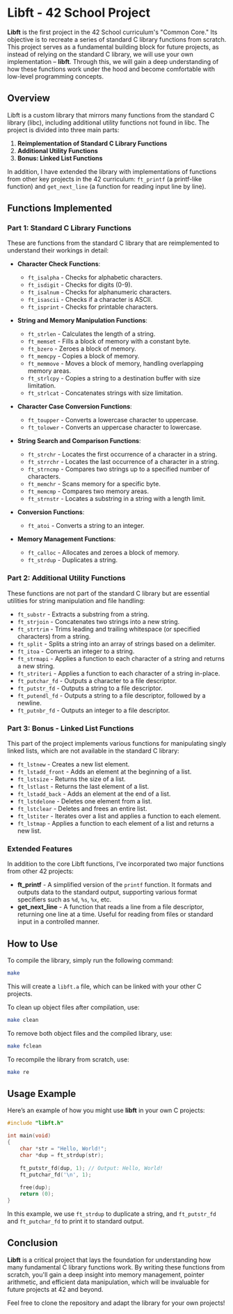 # Libft - 42 School Project

**Libft** is the first project in the 42 School curriculum's "Common Core." Its objective is to recreate a series of standard C library functions from scratch. This project serves as a fundamental building block for future projects, as instead of relying on the standard C library, we will use your own implementation – **libft**. Through this, we will gain a deep understanding of how these functions work under the hood and become comfortable with low-level programming concepts.

## Overview

Libft is a custom library that mirrors many functions from the standard C library (libc), including additional utility functions not found in libc. The project is divided into three main parts:

1. **Reimplementation of Standard C Library Functions**
2. **Additional Utility Functions**
3. **Bonus: Linked List Functions**

In addition, I have extended the library with implementations of functions from other key projects in the 42 curriculum: `ft_printf` (a printf-like function) and `get_next_line` (a function for reading input line by line).

## Functions Implemented

### Part 1: Standard C Library Functions

These are functions from the standard C library that are reimplemented to understand their workings in detail:

- **Character Check Functions**:
  - `ft_isalpha` - Checks for alphabetic characters.
  - `ft_isdigit` - Checks for digits (0-9).
  - `ft_isalnum` - Checks for alphanumeric characters.
  - `ft_isascii` - Checks if a character is ASCII.
  - `ft_isprint` - Checks for printable characters.

- **String and Memory Manipulation Functions**:
  - `ft_strlen` - Calculates the length of a string.
  - `ft_memset` - Fills a block of memory with a constant byte.
  - `ft_bzero` - Zeroes a block of memory.
  - `ft_memcpy` - Copies a block of memory.
  - `ft_memmove` - Moves a block of memory, handling overlapping memory areas.
  - `ft_strlcpy` - Copies a string to a destination buffer with size limitation.
  - `ft_strlcat` - Concatenates strings with size limitation.

- **Character Case Conversion Functions**:
  - `ft_toupper` - Converts a lowercase character to uppercase.
  - `ft_tolower` - Converts an uppercase character to lowercase.

- **String Search and Comparison Functions**:
  - `ft_strchr` - Locates the first occurrence of a character in a string.
  - `ft_strrchr` - Locates the last occurrence of a character in a string.
  - `ft_strncmp` - Compares two strings up to a specified number of characters.
  - `ft_memchr` - Scans memory for a specific byte.
  - `ft_memcmp` - Compares two memory areas.
  - `ft_strnstr` - Locates a substring in a string with a length limit.

- **Conversion Functions**:
  - `ft_atoi` - Converts a string to an integer.

- **Memory Management Functions**:
  - `ft_calloc` - Allocates and zeroes a block of memory.
  - `ft_strdup` - Duplicates a string.

### Part 2: Additional Utility Functions

These functions are not part of the standard C library but are essential utilities for string manipulation and file handling:

- `ft_substr` - Extracts a substring from a string.
- `ft_strjoin` - Concatenates two strings into a new string.
- `ft_strtrim` - Trims leading and trailing whitespace (or specified characters) from a string.
- `ft_split` - Splits a string into an array of strings based on a delimiter.
- `ft_itoa` - Converts an integer to a string.
- `ft_strmapi` - Applies a function to each character of a string and returns a new string.
- `ft_striteri` - Applies a function to each character of a string in-place.
- `ft_putchar_fd` - Outputs a character to a file descriptor.
- `ft_putstr_fd` - Outputs a string to a file descriptor.
- `ft_putendl_fd` - Outputs a string to a file descriptor, followed by a newline.
- `ft_putnbr_fd` - Outputs an integer to a file descriptor.

### Part 3: Bonus - Linked List Functions

This part of the project implements various functions for manipulating singly linked lists, which are not available in the standard C library:

- `ft_lstnew` - Creates a new list element.
- `ft_lstadd_front` - Adds an element at the beginning of a list.
- `ft_lstsize` - Returns the size of a list.
- `ft_lstlast` - Returns the last element of a list.
- `ft_lstadd_back` - Adds an element at the end of a list.
- `ft_lstdelone` - Deletes one element from a list.
- `ft_lstclear` - Deletes and frees an entire list.
- `ft_lstiter` - Iterates over a list and applies a function to each element.
- `ft_lstmap` - Applies a function to each element of a list and returns a new list.

### Extended Features

In addition to the core Libft functions, I’ve incorporated two major functions from other 42 projects:

- **ft_printf** - A simplified version of the `printf` function. It formats and outputs data to the standard output, supporting various format specifiers such as `%d`, `%s`, `%x`, etc.
- **get_next_line** - A function that reads a line from a file descriptor, returning one line at a time. Useful for reading from files or standard input in a controlled manner.


## How to Use

To compile the library, simply run the following command:

```bash
make
```

This will create a `libft.a` file, which can be linked with your other C projects.

To clean up object files after compilation, use:

```bash
make clean
```

To remove both object files and the compiled library, use:

```bash
make fclean
```

To recompile the library from scratch, use:

```bash
make re
```

## Usage Example

Here’s an example of how you might use **libft** in your own C projects:

```c
#include "libft.h"

int main(void)
{
    char *str = "Hello, World!";
    char *dup = ft_strdup(str);
    
    ft_putstr_fd(dup, 1); // Output: Hello, World!
    ft_putchar_fd('\n', 1);
    
    free(dup);
    return (0);
}
```

In this example, we use `ft_strdup` to duplicate a string, and `ft_putstr_fd` and `ft_putchar_fd` to print it to standard output.

## Conclusion

**Libft** is a critical project that lays the foundation for understanding how many fundamental C library functions work. By writing these functions from scratch, you'll gain a deep insight into memory management, pointer arithmetic, and efficient data manipulation, which will be invaluable for future projects at 42 and beyond.

Feel free to clone the repository and adapt the library for your own projects!
